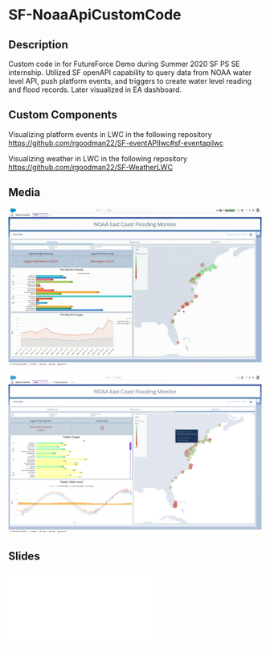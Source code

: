 # SF-NoaaApiCustomCode

## Description

Custom code in for FutureForce Demo during Summer 2020 SF PS SE internship.  Utilized SF openAPI capability to query data from NOAA water level API, push platform events, and triggers to create water level reading and flood records.  Later visualized in EA dashboard.

## Custom Components

Visualizing platform events in LWC in the following repository https://github.com/rgoodman22/SF-eventAPIlwc#sf-eventapilwc

Visualizing weather in LWC in the following repository https://github.com/rgoodman22/SF-WeatherLWC

## Media
![Display of Wilmington during Hurricane Isais](/media/dashboardWilmington.gif)

![Display of Daily View from 8.24](/media/daily8.24.png)

## Slides
![Presentation Slides](/media/FutureForceDemoSlides.pdf)


